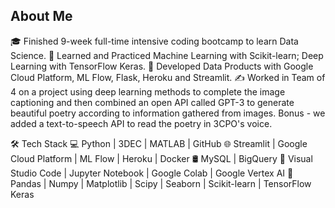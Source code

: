 ## About Me
🎓   Finished 9-week full-time intensive coding bootcamp to learn Data Science.
🌱   Learned and Practiced Machine Learning with Scikit-learn; Deep Learning with TensorFlow Keras.
💼   Developed Data Products with Google Cloud Platform, ML Flow, Flask, Heroku and Streamlit.
✍️   Worked in Team of 4 on a project using deep learning methods to complete the image captioning and then combined an open API called GPT-3 to generate beautiful poetry according to information gathered from images. Bonus - we added a text-to-speech API to read the poetry in 3CPO's voice.


🛠  Tech Stack
💻   Python | 3DEC | MATLAB | GitHub
🌐   Streamlit | Google Cloud Platform | ML Flow | Heroku | Docker
🛢   MySQL | BigQuery
🔧   Visual Studio Code | Jupyter Notebook | Google Colab | Google Vertex AI
🚀   Pandas | Numpy | Matplotlib | Scipy | Seaborn | Scikit-learn | TensorFlow Keras
